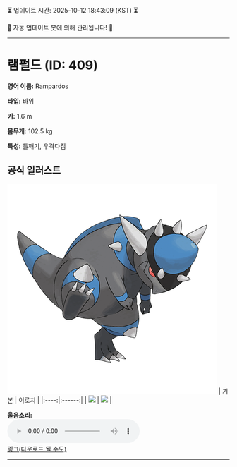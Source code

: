 
⏳ 업데이트 시간: 2025-10-12 18:43:09 (KST) ⏳

🤖 자동 업데이트 봇에 의해 관리됩니다! 🤖

---

# 램펄드 (ID: 409)
**영어 이름:** Rampardos

**타입:** 바위

**키:** 1.6 m

**몸무게:** 102.5 kg

**특성:** 틀깨기, 우격다짐

## 공식 일러스트
![](https://raw.githubusercontent.com/PokeAPI/sprites/master/sprites/pokemon/other/official-artwork/409.png)
| 기본 | 이로치 |
|:----:|:------:|
| <img src="http://play.pokemonshowdown.com/sprites/ani/rampardos.gif" width="200"> | <img src="http://play.pokemonshowdown.com/sprites/ani-shiny/rampardos.gif" width="200"> |

**울음소리:**<br><audio controls src="https://raw.githubusercontent.com/PokeAPI/cries/main/cries/pokemon/latest/409.ogg"></audio><br> [링크(다운로드 될 수도)](https://raw.githubusercontent.com/PokeAPI/cries/main/cries/pokemon/latest/409.ogg)


---
